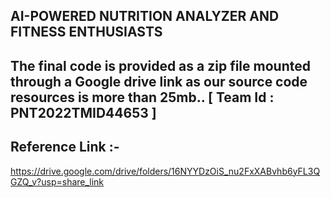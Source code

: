 **AI-POWERED NUTRITION ANALYZER AND FITNESS ENTHUSIASTS**
-----------------------------------------------------------------
The final code is provided as a zip file mounted through a Google drive link as our source code resources is more than 25mb.. [ Team Id : PNT2022TMID44653 ]
-----------------------------------------------------------------------------------------------------------------------------------------------------------------
**Reference Link :-**
---------------------------------------------
https://drive.google.com/drive/folders/16NYYDzOiS_nu2FxXABvhb6yFL3QGZQ_v?usp=share_link
